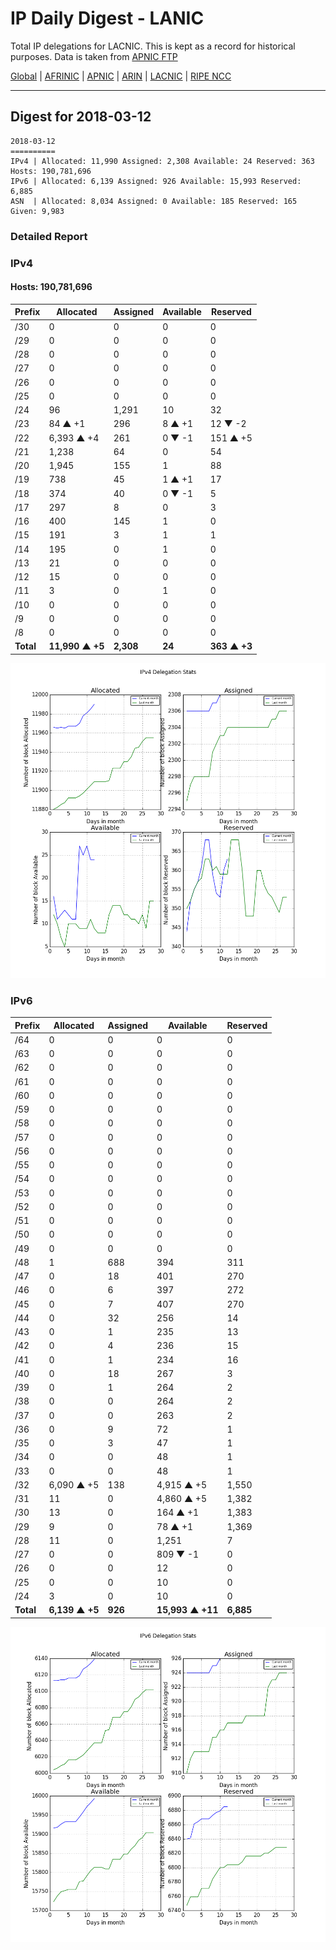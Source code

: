 # IP Daily Digest - LANIC

Total IP delegations for LACNIC. This is kept as a record for historical purposes. Data is taken from [APNIC FTP](https://ftp.apnic.net/)

[Global](https://github.com/csmets/IP-Daily-Digest) | [AFRINIC](https://github.com/csmets/IP-Daily-Digest/tree/master/archives/AFRINIC) | [APNIC](https://github.com/csmets/IP-Daily-Digest/tree/master/archives/APNIC) | [ARIN](https://github.com/csmets/IP-Daily-Digest/tree/master/archives/ARIN) | [LACNIC](https://github.com/csmets/IP-Daily-Digest/tree/master/archives/LACNIC) | [RIPE NCC](https://github.com/csmets/IP-Daily-Digest/tree/master/archives/RIPE_NCC)

---

## Digest for 2018-03-12
```
2018-03-12
==========
IPv4 | Allocated: 11,990 Assigned: 2,308 Available: 24 Reserved: 363 Hosts: 190,781,696
IPv6 | Allocated: 6,139 Assigned: 926 Available: 15,993 Reserved: 6,885
ASN  | Allocated: 8,034 Assigned: 0 Available: 185 Reserved: 165 Given: 9,983
```

### Detailed Report

### IPv4

#### Hosts: **190,781,696**

| Prefix | Allocated | Assigned | Available | Reserved |
| ----- | ----- | ----- | ----- | ----- |
| /30 | 0 | 0 | 0 | 0 |
| /29 | 0 | 0 | 0 | 0 |
| /28 | 0 | 0 | 0 | 0 |
| /27 | 0 | 0 | 0 | 0 |
| /26 | 0 | 0 | 0 | 0 |
| /25 | 0 | 0 | 0 | 0 |
| /24 | 96 | 1,291 | 10 | 32 |
| /23 | 84 ▲ +1 | 296 | 8 ▲ +1 | 12 ▼ -2 |
| /22 | 6,393 ▲ +4 | 261 | 0 ▼ -1 | 151 ▲ +5 |
| /21 | 1,238 | 64 | 0 | 54 |
| /20 | 1,945 | 155 | 1 | 88 |
| /19 | 738 | 45 | 1 ▲ +1 | 17 |
| /18 | 374 | 40 | 0 ▼ -1 | 5 |
| /17 | 297 | 8 | 0 | 3 |
| /16 | 400 | 145 | 1 | 0 |
| /15 | 191 | 3 | 1 | 1 |
| /14 | 195 | 0 | 1 | 0 |
| /13 | 21 | 0 | 0 | 0 |
| /12 | 15 | 0 | 0 | 0 |
| /11 | 3 | 0 | 1 | 0 |
| /10 | 0 | 0 | 0 | 0 |
| /9 | 0 | 0 | 0 | 0 |
| /8 | 0 | 0 | 0 | 0 |
| **Total** | **11,990 ▲ +5** | **2,308** | **24** | **363 ▲ +3** |

![ipv4-stats](ipv4-figure.png)

### IPv6

| Prefix | Allocated | Assigned | Available | Reserved |
| ----- | ----- | ----- | ----- | ----- |
| /64 | 0 | 0 | 0 | 0 |
| /63 | 0 | 0 | 0 | 0 |
| /62 | 0 | 0 | 0 | 0 |
| /61 | 0 | 0 | 0 | 0 |
| /60 | 0 | 0 | 0 | 0 |
| /59 | 0 | 0 | 0 | 0 |
| /58 | 0 | 0 | 0 | 0 |
| /57 | 0 | 0 | 0 | 0 |
| /56 | 0 | 0 | 0 | 0 |
| /55 | 0 | 0 | 0 | 0 |
| /54 | 0 | 0 | 0 | 0 |
| /53 | 0 | 0 | 0 | 0 |
| /52 | 0 | 0 | 0 | 0 |
| /51 | 0 | 0 | 0 | 0 |
| /50 | 0 | 0 | 0 | 0 |
| /49 | 0 | 0 | 0 | 0 |
| /48 | 1 | 688 | 394 | 311 |
| /47 | 0 | 18 | 401 | 270 |
| /46 | 0 | 6 | 397 | 272 |
| /45 | 0 | 7 | 407 | 270 |
| /44 | 0 | 32 | 256 | 14 |
| /43 | 0 | 1 | 235 | 13 |
| /42 | 0 | 4 | 236 | 15 |
| /41 | 0 | 1 | 234 | 16 |
| /40 | 0 | 18 | 267 | 3 |
| /39 | 0 | 1 | 264 | 2 |
| /38 | 0 | 0 | 264 | 2 |
| /37 | 0 | 0 | 263 | 2 |
| /36 | 0 | 9 | 72 | 1 |
| /35 | 0 | 3 | 47 | 1 |
| /34 | 0 | 0 | 48 | 1 |
| /33 | 0 | 0 | 48 | 1 |
| /32 | 6,090 ▲ +5 | 138 | 4,915 ▲ +5 | 1,550 |
| /31 | 11 | 0 | 4,860 ▲ +5 | 1,382 |
| /30 | 13 | 0 | 164 ▲ +1 | 1,383 |
| /29 | 9 | 0 | 78 ▲ +1 | 1,369 |
| /28 | 11 | 0 | 1,251 | 7 |
| /27 | 0 | 0 | 809 ▼ -1 | 0 |
| /26 | 0 | 0 | 12 | 0 |
| /25 | 0 | 0 | 10 | 0 |
| /24 | 3 | 0 | 10 | 0 |
| **Total** | **6,139 ▲ +5** | **926** | **15,993 ▲ +11** | **6,885** |

![ipv6-stats](ipv6-figure.png)